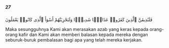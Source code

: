 ##### 27

<span class="ayah">فَلَنُذِيقَنَّ ٱلَّذِينَ كَفَرُوا۟ عَذَابًۭا شَدِيدًۭا وَلَنَجْزِيَنَّهُمْ أَسْوَأَ ٱلَّذِى كَانُوا۟ يَعْمَلُونَ</span>

<span class="ayah_translation">Maka sesungguhnya Kami akan merasakan azab yang keras kepada orang-orang kafir dan Kami akan memberi balasan kepada mereka dengan seburuk-buruk pembalasan bagi apa yang telah mereka kerjakan.</span>
